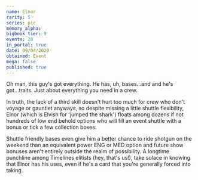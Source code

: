 ```yaml
---
name: Elnor
rarity: 5
series: pic
memory_alpha:
bigbook_tier: 9
events: 20
in_portal: true
date: 09/04/2020
obtained: Event
mega: false
published: true
---
```


Oh man, this guy's got everything. He has, uh, bases...and and he's got...traits. Just about everything you need in a crew. 

In truth, the lack of a third skill doesn't hurt too much for crew who don't voyage or gauntlet anyways, so despite missing a little shuttle flexibility, Elnor (which is Elvish for 'jumped the shark') floats among dozens if not hundreds of low end behold options who will fill an event shuttle with a bonus or tick a few collection boxes.

Shuttle friendly bases even give him a better chance to ride shotgun on the weekend than an equivalent power ENG or MED option and future show bonuses aren't entirely outside the realm of possibility. A longtime punchline among Timelines elitists (hey, that's us!), take solace in knowing that Elnor has his uses, even if he's a card that you're generally forced into taking.
